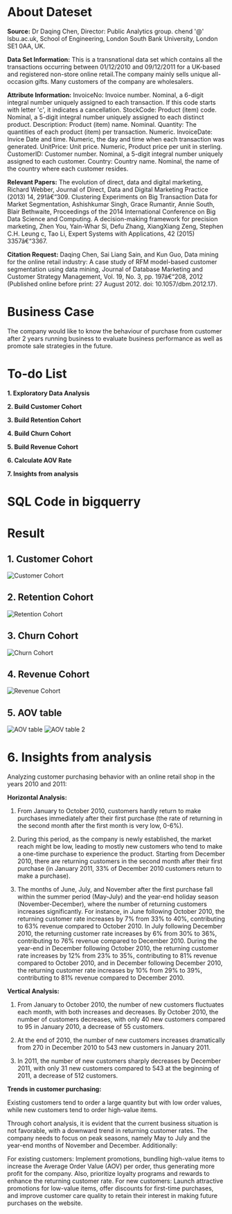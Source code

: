 # About Dateset

**Source:**
Dr Daqing Chen, Director: Public Analytics group. chend '@' lsbu.ac.uk, School of Engineering, London South Bank University, London SE1 0AA, UK.

**Data Set Information:**
This is a transnational data set which contains all the transactions occurring between 01/12/2010 and 09/12/2011 for a UK-based and registered non-store online retail.The company mainly sells unique all-occasion gifts. Many customers of the company are wholesalers.

**Attribute Information:**
InvoiceNo: Invoice number. Nominal, a 6-digit integral number uniquely assigned to each transaction. If this code starts with letter 'c', it indicates a cancellation.
StockCode: Product (item) code. Nominal, a 5-digit integral number uniquely assigned to each distinct product.
Description: Product (item) name. Nominal.
Quantity: The quantities of each product (item) per transaction. Numeric.
InvoiceDate: Invice Date and time. Numeric, the day and time when each transaction was generated.
UnitPrice: Unit price. Numeric, Product price per unit in sterling.
CustomerID: Customer number. Nominal, a 5-digit integral number uniquely assigned to each customer.
Country: Country name. Nominal, the name of the country where each customer resides.

**Relevant Papers:**
The evolution of direct, data and digital marketing, Richard Webber, Journal of Direct, Data and Digital Marketing Practice (2013) 14, 291â€“309.
Clustering Experiments on Big Transaction Data for Market Segmentation,
Ashishkumar Singh, Grace Rumantir, Annie South, Blair Bethwaite, Proceedings of the 2014 International Conference on Big Data Science and Computing.
A decision-making framework for precision marketing, Zhen You, Yain-Whar Si, Defu Zhang, XiangXiang Zeng, Stephen C.H. Leung c, Tao Li, Expert Systems with Applications, 42 (2015) 3357â€“3367.

**Citation Request:**
Daqing Chen, Sai Liang Sain, and Kun Guo, Data mining for the online retail industry: A case study of RFM model-based customer segmentation using data mining, Journal of Database Marketing and Customer Strategy Management, Vol. 19, No. 3, pp. 197â€“208, 2012 (Published online before print: 27 August 2012. doi: 10.1057/dbm.2012.17).

# Business Case
The company would like to know the behaviour of purchase from customer after 2 years running business to evaluate business performance as well as promote sale strategies in the future.

# To-do List
**1. Exploratory Data Analysis**

**2. Build Customer Cohort**

**3. Build Retention Cohort**

**4. Build Churn Cohort**

**5. Build Revenue Cohort**

**6. Calculate AOV Rate**

**7. Insights from analysis**
# SQL Code in bigquerry

# Result
## 1. Customer Cohort
![Customer Cohort](https://github.com/AnhDuyVu/Business-Case-Analysis/blob/main/Cohort%20Analysis%20for%20Online%20Retail%20Company/1.%20customer_cohort_picture.png)

## 2. Retention Cohort
![Retention Cohort](https://github.com/AnhDuyVu/Business-Case-Analysis/blob/main/Cohort%20Analysis%20for%20Online%20Retail%20Company/2.%20retention_cohort_picture.png)

## 3. Churn Cohort
![Churn Cohort](https://github.com/AnhDuyVu/Business-Case-Analysis/blob/main/Cohort%20Analysis%20for%20Online%20Retail%20Company/3.churn_cohort_picture.png)

## 4. Revenue Cohort

![Revenue Cohort](https://github.com/AnhDuyVu/Business-Case-Analysis/blob/main/Cohort%20Analysis%20for%20Online%20Retail%20Company/4.revenue_cohort_picture.png)

## 5. AOV table
![AOV table](https://github.com/AnhDuyVu/Business-Case-Analysis/blob/main/Cohort%20Analysis%20for%20Online%20Retail%20Company/AOV_table_1.png)
![AOV table 2](https://github.com/AnhDuyVu/Business-Case-Analysis/blob/main/Cohort%20Analysis%20for%20Online%20Retail%20Company/AOV_table_2.png)

# 6. Insights from analysis

Analyzing customer purchasing behavior with an online retail shop in the years 2010 and 2011:

**Horizontal Analysis:**

1. From January to October 2010, customers hardly return to make purchases immediately after their first purchase (the rate of returning in the second month after the first month is very low, 0-6%).

2. During this period, as the company is newly established, the market reach might be low, leading to mostly new customers who tend to make a one-time purchase to experience the product.
Starting from December 2010, there are returning customers in the second month after their first purchase (in January 2011, 33% of December 2010 customers return to make a purchase).

3. The months of June, July, and November after the first purchase fall within the summer period (May-July) and the year-end holiday season (November-December), where the number of returning customers increases significantly. For instance, in June following October 2010, the returning customer rate increases by 7% from 33% to 40%, contributing to 63% revenue compared to October 2010. In July following December 2010, the returning customer rate increases by 6% from 30% to 36%, contributing to 76% revenue compared to December 2010. During the year-end in December following October 2010, the returning customer rate increases by 12% from 23% to 35%, contributing to 81% revenue compared to October 2010, and in December following December 2010, the returning customer rate increases by 10% from 29% to 39%, contributing to 81% revenue compared to December 2010.

**Vertical Analysis:**

1. From January to October 2010, the number of new customers fluctuates each month, with both increases and decreases. By October 2010, the number of customers decreases, with only 40 new customers compared to 95 in January 2010, a decrease of 55 customers.

2. At the end of 2010, the number of new customers increases dramatically from 270 in December 2010 to 543 new customers in January 2011.

3. In 2011, the number of new customers sharply decreases by December 2011, with only 31 new customers compared to 543 at the beginning of 2011, a decrease of 512 customers.

**Trends in customer purchasing:**

Existing customers tend to order a large quantity but with low order values, while new customers tend to order high-value items.

Through cohort analysis, it is evident that the current business situation is not favorable, with a downward trend in returning customer rates. The company needs to focus on peak seasons, namely May to July and the year-end months of November and December. Additionally:

For existing customers: Implement promotions, bundling high-value items to increase the Average Order Value (AOV) per order, thus generating more profit for the company. Also, prioritize loyalty programs and rewards to enhance the returning customer rate.
For new customers: Launch attractive promotions for low-value items, offer discounts for first-time purchases, and improve customer care quality to retain their interest in making future purchases on the website.
